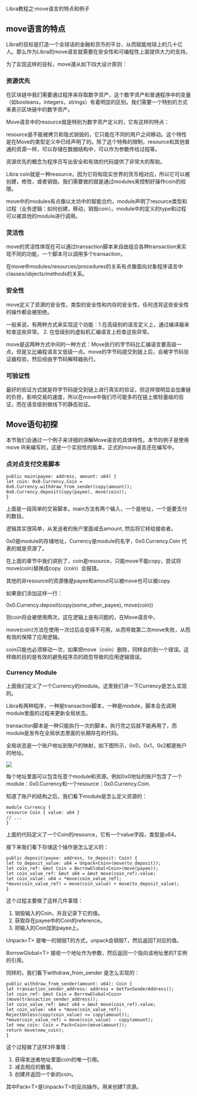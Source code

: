 Libra教程之:move语言的特点和例子

## move语言的特点

Libra的目标是打造一个全球话的金融和货币的平台，从而赋能地球上的几十亿人。那么作为Libra的move语言就需要在安全性和可编程性上面提供大力的支持。

为了实现这样的目标，move遵从如下四大设计原则：

### 资源优先

在区块链中我们需要通过程序来存取数字资产，这个数字资产和普通程序中的变量（如booleans，integers，strings）有着明显的区别。我们需要一个特别的方式来表示区块链中的数字资产。

Move语言中的resource就是特别为数字资产定义的，它有这样的特点：

resource是不能被拷贝和隐式销毁的，它只能在不同的用户之间移动。这个特性是在Move的类型定义中已经声明了的。除了这个特殊的限制，resource和其他普通的资源一样，可以存储在数据结构中，可以作为参数传给过程等。

资源优先的概念为程序员写出安全和有效的代码提供了非常大的帮助。

Libra coin就是一种resource，因为它将和现实世界的货币相对应，所以它可以被创建，修改，或者销毁。我们需要做的就是通过modules来控制好操作coin的权限。

move中的modules有点像以太坊中的智能合约，module声明了resource类型和过程（业务逻辑：如何创建，移动，销毁coin）。module中的定义的type和过程可以被其他的module进行调用。

### 灵活性

move的灵活性体现在可以通过transaction脚本来自由组合各种transaction来实现不同的功能，一个脚本可以调用多个transaction，

在move中modules/resources/procedures的关系有点像面向对象程序语言中classes/objects/methods的关系。

### 安全性

move定义了资源的安全性，类型的安全性和内存的安全性，任何违背这些安全性的操作都会被拒绝。

一般来说，有两种方式来实现这个功能：1.在高级别的语言定义上，通过编译器来检查这些异常。 2. 在低级别的虚拟机汇编语言上检查这些异常。

move是这两种方式中间的一种方式：Move执行的字节码比汇编语言要高级一点，但是又比编程语言又低级一点。move的字节码提交到链上后，会被字节码验证器校验，然后经由字节码解释器执行。

### 可验证性

最好的验证方式就是将字节码提交到链上进行真实的验证，但这样很明显会加重链的负担，影响交易的速度，所以在move中我们尽可能多的在链上做轻量级的验证，而在语言级别做线下的静态验证。

## Move语句初探

本节我们会通过一个例子来详细的讲解Move语言的具体特性。本节的例子是使用move IR来编写的，这是一个实验性的版本，正式的move语言还在编写中。

### 点对点支付交易脚本

~~~script
public main(payee: address, amount: u64) {
let coin: 0x0.Currency.Coin = 0x0.Currency.withdraw_from_sender(copy(amount));
0x0.Currency.deposit(copy(payee), move(coin));
}
~~~

上面是一段简单的交易脚本，main方法有两个输入，一个是地址，一个是要支付的数目。

逻辑其实很简单，从发送者的账户里面减去amount, 然后将它转给接收者。

0x0是module的存储地址，Currency是module的名字，0x0.Currency.Coin 代表的就是资源了。

在上面的章节中我们讲到了，coin是resource，只能move不能copy，尝试将move(coin)替换成copy（coin）会报错。

其他的非resource的资源像是payee和amout可以被move也可以被copy.

如果我们添加这样一行：

0x0.Currency.deposit(copy(some_other_payee), move(coin))

则coin将会被使用两次，这在逻辑上是有问题的，在Move语言中，

move(coin)方法在使用一次过后会变得不可用，从而导致第二次move失败，从而有效的保障了应用逻辑。

coin只能也必须移动一次，如果把move（coin）删除，同样会的到一个错误。这样做的目的是有效的避免程序员的疏忽导致的应用逻辑错误。

### Currency Module

上面我们定义了一个Currency的module。这里我们讲一下Currency是怎么实现的。

Libra有两种程序，一种是transaction脚本，一种是module，脚本会去调用module里面的过程来更新全局状态。

transaction脚本是一种只能执行一次的脚本，执行完之后就不能再用了，而module是发布在全局状态里面的长期存在的代码。

全局状态是一个账户地址到账户的映射，如下图所示，0x0，0x1，0x2都是账户的地址。

![](https://img-blog.csdnimg.cn/20191018223916659.png)

每个地址里面可以包含任意个module和资源。例如0x0地址的账户包含了一个module：0x0.Currency和一个resource：0x0.Currency.Coin.

知道了账户的结构之后，我们看下module是怎么定义资源的：

~~~shell
module Currency {
resource Coin { value: u64 }
// ...
}
~~~

上面的代码定义了一个Coin的resource，它有一个value字段，类型是u64。 

接下来我们看下存储这个操作是怎么定义的：

~~~shell
public deposit(payee: address, to_deposit: Coin) {
let to_deposit_value: u64 = Unpack<Coin>(move(to_deposit));
let coin_ref: &mut Coin = BorrowGlobal<Coin>(move(payee));
let coin_value_ref: &mut u64 = &mut move(coin_ref).value;
let coin_value: u64 = *move(coin_value_ref);
*move(coin_value_ref) = move(coin_value) + move(to_deposit_value);
}
~~~

这个过程主要做了这样几件事情：

1. 销毁输入的Coin，并且记录下它的值。
2. 获取存在payee中的Coin的reference。
3. 把输入的Coin加到payee上。

Unpack&lt;T> 是唯一的销毁T的方式，unpack会销毁T，然后返回T对应的值。

BorrowGlobal&lt;T> 接收一个地址作为参数，然后返回一个指向该地址里的T实例的引用。

同样的，我们看下withdraw_from_sender 是怎么实现的：

~~~shell
public withdraw_from_sender(amount: u64): Coin {
let transaction_sender_address: address = GetTxnSenderAddress();
let coin_ref: &mut Coin = BorrowGlobal<Coin>(move(transaction_sender_address));
let coin_value_ref: &mut u64 = &mut move(coin_ref).value;
let coin_value: u64 = *move(coin_value_ref);
RejectUnless(copy(coin_value) >= copy(amount));
*move(coin_value_ref) = move(coin_value) - copy(amount);
let new_coin: Coin = Pack<Coin>(move(amount));
return move(new_coin);
}
~~~

这个过程做了这样3件事情：

1. 获得发送者地址里面coin的唯一引用。
2. 减去相应的数量。
3. 创建并返回一个新的coin。

其中Pack&lt;T>是Unpack&lt;T>的反向操作。用来创建T资源。





